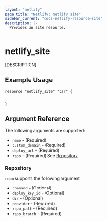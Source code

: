 ```yaml
---
layout: "netlify"
page_title: "Netlify: netlify_site"
sidebar_current: "docs-netlify-resource-site"
description: |-
  Provides an site resource.
---
```


# netlify_site

[DESCRIPTION]

## Example Usage

```hcl
resource "netlify_site" "bar" {


}
```

## Argument Reference

The following arguments are supported:

* `name` - (Required)
* `custom_domain` - (Required)
* `deploy_url` - (Required)
* `repo` - (Required) See [Repository](#repo)

### Repository

`repo` supports the following argument

* `command` - (Optional)
* `deploy_key_id` - (Optional)
* `dir` - (Optional)
* `provider` - (Required)
* `repo_path` - (Required)
* `repo_branch` - (Required)
